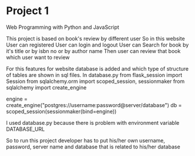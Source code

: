# Project 1

Web Programming with Python and JavaScript

This project is based on book's review by different user
So in this website
	User can registered
	User can login and logout
	User can Search for book by it's title or by isbn no or by author name
	Then user can review that book which user want to review
	
For this features for website database is added and which type of structure of tables are shown in sql files.
In database.py
from flask_session import Session
from sqlalchemy.orm import scoped_session, sessionmaker
from sqlalchemy import create_engine

engine = create_engine("postgres://username:password@server/database")
db = scoped_session(sessionmaker(bind=engine))

I used database.py because there is problem with environment variable DATABASE_URL

So to run this project developer has to put his/her own username, password, server name and database that is related to his/her database